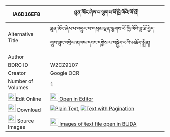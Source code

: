|IA6D16EF8|ཐུན་མོང་ཞེས་པ་ལྕགས་ཕོ་ཁྱི་ལོའི་ལོ་ཐོ། 
| --- | --- 
|Alternative Title |ཐུན་མོང་ཞེས་པ་འབྱུང་བ་གསུམ་ལྡན་ལྕགས་ཕོ་ཁྱི་ལོའི་ཟླ་ཐོ་བྱེད་གྲུབ་ཟུང་འབྲེལ་མཁས་དབང་དགྱེས་པ་བསྐྱེད་པའི་མཆོད་སྤྲིན།
|Author | 
|BDRC ID | W2CZ9107
|Creator | Google OCR
|Number of Volumes| 1
|<img width="25" src="https://img.icons8.com/color/25/000000/edit-property.png">Edit Online| [<img width="25" src="https://avatars.githubusercontent.com/u/45091458?s=200&v=4"> Open in Editor](http://editor.openpecha.org/IA6D16EF8)
|<img width="25" src="https://img.icons8.com/fluent/48/000000/download-2.png"/>  Download | [![](https://img.icons8.com/color/20/000000/txt.png)Plain Text](https://github.com/Openpecha/IA6D16EF8/releases/download/v1/tunmong_shyepa_chakpo_khyilo_i_plain_IA6D16EF8.zip), [![](https://img.icons8.com/color/20/000000/txt.png)Text with Pagination](https://github.com/Openpecha/IA6D16EF8/releases/download/v1/tunmong_shyepa_chakpo_khyilo_i_pages_IA6D16EF8.zip)
|<img width="25" src="https://img.icons8.com/plasticine/100/000000/pictures-folder.png"/>  Source Images | [<img width="25" src="https://library.bdrc.io/icons/BUDA-small.svg"> Images of text file open in BUDA](https://library.bdrc.io/show/bdr:W2CZ9107)